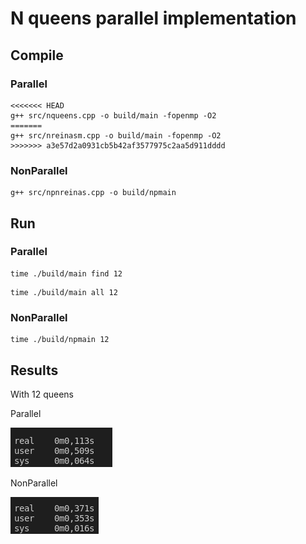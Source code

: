 # N queens parallel implementation

## Compile

### Parallel

```
<<<<<<< HEAD
g++ src/nqueens.cpp -o build/main -fopenmp -O2
=======
g++ src/nreinasm.cpp -o build/main -fopenmp -O2
>>>>>>> a3e57d2a0931cb5b42af3577975c2aa5d911dddd
```

### NonParallel

```
g++ src/npnreinas.cpp -o build/npmain
```

## Run

### Parallel

```
time ./build/main find 12
```
```
time ./build/main all 12 
```


### NonParallel

```
time ./build/npmain 12
```

## Results

With 12 queens

Parallel

![Parallel](images/parallel.png)

NonParallel

![Non Parallel](images/nonparallel.png)
